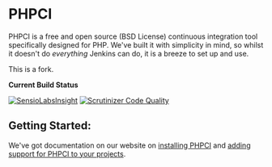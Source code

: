 PHPCI
=====

PHPCI is a free and open source (BSD License) continuous
integration tool specifically designed for PHP.
We've  built it with simplicity in mind,
so whilst it doesn't do *everything* Jenkins can do,
it is a breeze to set up and use.

This is a fork.

**Current Build Status**

[![SensioLabsInsight](https://insight.sensiolabs.com/projects/3ced3763-d912-4782-9c0e-9464aabdfc8d/big.png)](https://insight.sensiolabs.com/projects/3ced3763-d912-4782-9c0e-9464aabdfc8d)
[![Scrutinizer Code Quality](https://scrutinizer-ci.com/g/corretgecom/PHPCI/badges/quality-score.png?b=develop)](https://scrutinizer-ci.com/g/corretgecom/PHPCI/?branch=develop)


## Getting Started:
We've got documentation on our website on [installing PHPCI](https://www.phptesting.org/install-phpci) and [adding support for PHPCI to your projects](https://www.phptesting.org/wiki/Adding-PHPCI-Support-to-Your-Projects).

